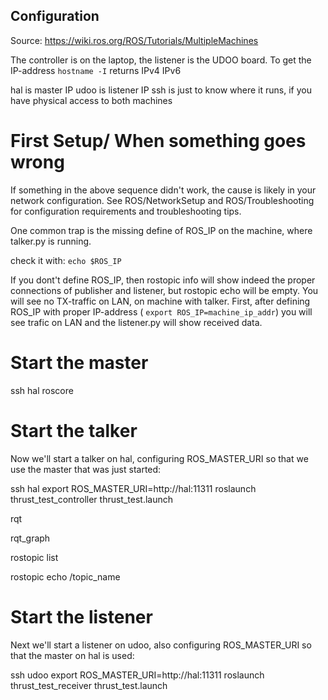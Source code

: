 ## Configuration

Source: https://wiki.ros.org/ROS/Tutorials/MultipleMachines

The controller is on the laptop, the listener is the UDOO board.
To get the IP-address `hostname -I` returns IPv4 IPv6

hal is master IP
udoo is listener IP
ssh is just to know where it runs, if you have physical access to both machines

# First Setup/ When something goes wrong

If something in the above sequence didn't work, the cause is likely in your network configuration. See ROS/NetworkSetup and ROS/Troubleshooting for configuration requirements and troubleshooting tips.

One common trap is the missing define of ROS_IP on the machine, where talker.py is running.

check it with: `echo $ROS_IP`

If you dont't define ROS_IP, then rostopic info will show indeed the proper connections of publisher and listener, but rostopic echo will be empty. You will see no TX-traffic on LAN, on machine with talker. First, after defining ROS_IP with proper IP-address ( `export ROS_IP=machine_ip_addr`) you will see trafic on LAN and the listener.py will show received data. 

# Start the master
ssh hal
roscore

# Start the talker

Now we'll start a talker on hal, configuring ROS_MASTER_URI so that we use the master that was just started:

ssh hal
export ROS_MASTER_URI=http://hal:11311
roslaunch thrust_test_controller thrust_test.launch

rqt

rqt_graph

rostopic list

rostopic echo /topic_name

# Start the listener

Next we'll start a listener on udoo, also configuring ROS_MASTER_URI so that the master on hal is used:

ssh udoo
export ROS_MASTER_URI=http://hal:11311
roslaunch thrust_test_receiver thrust_test.launch
<!-- rosrun rospy_tutorials talker.py -->
